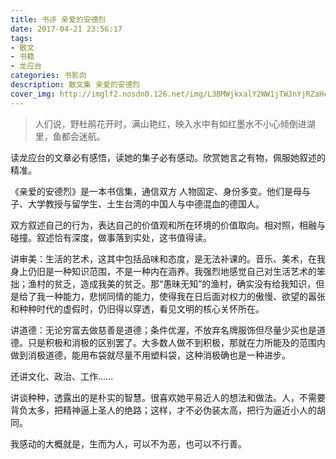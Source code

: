```yaml
---
title: 书评 亲爱的安德烈
date: 2017-04-21 23:56:17
tags:
- 散文
- 书籍
- 龙应台
categories: 书影向
description: 散文集 亲爱的安德烈
cover_img: http://imglf2.nosdn0.126.net/img/L3BMWjkxalY2WW1jTWJnYjRZaHcvS25MSWdqZEJONG9QWnhJN09TanVMb25sODl6Ym5WWnNBPT0.jpg
---
```




> 人们说，野杜鹃花开时，满山艳红，映入水中有如红墨水不小心倾倒进湖里，鱼都会迷航。

读龙应台的文章必有感悟，读她的集子必有感动。欣赏她言之有物，佩服她叙述的精准。

《亲爱的安德烈》是一本书信集，通信双方 人物固定、身份多变。他们是母与子、大学教授与留学生、土生台湾的中国人与中德混血的德国人。

双方叙述自己的行为，表达自己的价值观和所在环境的价值取向。相对照，相融与碰撞。叙述恰有深度，做事落到实处，这书值得读。

讲审美：生活的艺术，这其中包括品味和态度，是无法补课的。音乐、美术，在我身上仍旧是一种知识范围，不是一种内在涵养。我强烈地感觉自己对生活艺术的笨拙；渔村的贫乏，造成我美的贫乏。那“愚昧无知”的渔村，确实没有给我知识，但是给了我一种能力，悲悯同情的能力，使得我在日后面对权力的傲慢、欲望的嚣张和种种时代的虚假时，仍旧得以穿透，看见文明的核心关怀所在。

讲道德：无论穷富去做慈善是道德；条件优渥，不放弃名牌服饰但尽量少买也是道德。只是积极和消极的区别罢了。大多数人做不到积极，那就在力所能及的范围内做到消极道德，能用布袋就尽量不用塑料袋，这种消极确也是一种进步。

还讲文化、政治、工作......

讲谈种种，透露出的是朴实的智慧。很喜欢她平易近人的想法和做法。人，不需要背负太多，把精神逼上圣人的绝路；这样，才不必伪装太高，把行为逼近小人的胡同。

我感动的大概就是，生而为人，可以不为恶，也可以不行善。